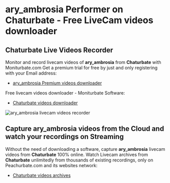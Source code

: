 # ary_ambrosia Performer on Chaturbate - Free LiveCam videos downloader

## Chaturbate Live Videos Recorder

Monitor and record livecam videos of **ary_ambrosia** from **Chaturbate** with Moniturbate.com
Get a premium trial for free by just and only registering with your Email address:
* [ary_ambrosia Premium videos downloader](https://moniturbate.com/request-demo-licence-key.html)

Free livecam videos downloader - Moniturbate Software:
* [Chaturbate videos downloader](https://moniturbate.com/moniturbate-download-software.html)

![ary_ambrosia livecam videos recorder](https://peachurnet.com/templates/moniturbate-software.png)


## Capture ary_ambrosia videos from the Cloud and watch your recordings on Streaming

Without the need of downloading a software, capture **ary_ambrosia** livecam videos from **Chaturbate** 100% online.
Watch Livecam archives from **Chaturbate** unlimitedly from thousands of existing recordings, only on Peachurbate.com and its websites network:
* [Chaturbate videos archives](https://peachurnet.com/)